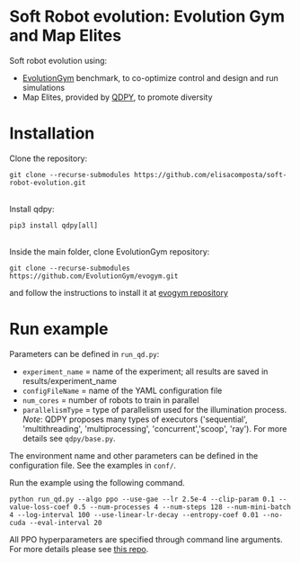 # Soft Robot evolution: Evolution Gym and Map Elites
Soft robot evolution using:
- [EvolutionGym](https://github.com/EvolutionGym/evogym) benchmark, to co-optimize control and design and run simulations
- Map Elites, provided by [QDPY](https://gitlab.com/leo.cazenille/qdpy), to promote diversity

# Installation

Clone the repository:
```shell
git clone --recurse-submodules https://github.com/elisacomposta/soft-robot-evolution.git
```
<br>Install qdpy:
```shell
pip3 install qdpy[all]
```

<br>Inside the main folder, clone EvolutionGym repository:
```shell
git clone --recurse-submodules https://github.com/EvolutionGym/evogym.git
```
and follow the instructions to install it at [evogym repository](https://github.com/EvolutionGym/evogym)

# Run example
Parameters can be defined in `run_qd.py`:
- `experiment_name` = name of the experiment; all results are saved in results/experiment_name
- `configFileName` = name of the YAML configuration file
- `num_cores` = number of robots to train in parallel
- `parallelismType` = type of parallelism used for the illumination process. <br>
   _Note_: QDPY proposes many types of executors ('sequential', 'multithreading', 'multiprocessing', 'concurrent','scoop', 'ray'). For more details see `qdpy/base.py`.


The environment name and other parameters can be defined in the configuration file. See the examples in `conf/`.

Run the example using the following command.
```shell
python run_qd.py --algo ppo --use-gae --lr 2.5e-4 --clip-param 0.1 --value-loss-coef 0.5 --num-processes 4 --num-steps 128 --num-mini-batch 4 --log-interval 100 --use-linear-lr-decay --entropy-coef 0.01 --no-cuda --eval-interval 20
```
All PPO hyperparameters are specified through command line arguments. For more details please see [this repo](https://github.com/ikostrikov/pytorch-a2c-ppo-acktr-gail).
